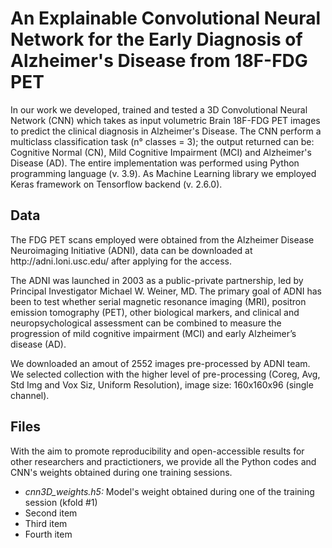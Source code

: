 <h1> An Explainable Convolutional Neural Network for the Early Diagnosis of Alzheimer's Disease from 18F-FDG PET </h1>

In our work we developed, trained and tested a 3D Convolutional Neural Network (CNN) which takes as input volumetric Brain 18F-FDG PET images to predict the clinical diagnosis in Alzheimer's Disease. The CNN perform a multiclass classification task (n° classes = 3); the output returned can be: Cognitive Normal (CN), Mild Cognitive Impairment (MCI) and Alzheimer's Disease (AD).
The entire implementation was performed using Python programming language (v. 3.9). As Machine Learning library we employed Keras framework on Tensorflow backend (v. 2.6.0).

<h2> Data </h2> 
The FDG PET scans employed were obtained from the Alzheimer Disease Neuroimaging Initiative (ADNI), data can be downloaded at http://adni.loni.usc.edu/ after applying for the access.

The ADNI was launched in 2003 as a public-private partnership, led by Principal Investigator Michael W. Weiner, MD. The primary goal of ADNI has been to test whether serial magnetic resonance imaging (MRI), positron emission tomography (PET), other biological markers, and clinical and neuropsychological assessment can be combined to measure the progression of mild cognitive impairment (MCI) and early Alzheimer’s disease (AD).

We downloaded an amout of 2552 images pre-processed by ADNI team. We selected collection with the higher level of pre-processing (Coreg, Avg, Std Img and Vox Siz, Uniform Resolution), image size: 160x160x96 (single channel).

<h2> Files </h2> 
With the aim to promote reproducibility and open-accessible results for other researchers and practictioners, we provide all the Python codes and CNN's weights obtained during one training sessions.
<ul>
  <li> <em>cnn3D_weights.h5:</em> Model's weight obtained during one of the training session (kfold #1)</li>
  <li>Second item</li>
  <li>Third item</li>
  <li>Fourth item</li>
</ul>

